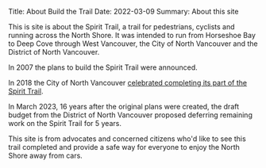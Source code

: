 Title: About Build the Trail
Date: 2022-03-09
Summary: About this site

This is site is about the Spirit Trail, a trail for pedestrians, cyclists and running across the North Shore. It was intended to run from Horseshoe Bay to Deep Cove through West Vancouver, the City of North Vancouver and the District of North Vancouver.

In 2007 the plans to build the Spirit Trail were announced.

In 2018 the City of North Vancouver [celebrated completing its part of the Spirit Trail](https://www.cnv.org/-/media/City-of-North-Vancouver/Documents/News-Releases/2018/2018-07-20-City-of-North-Vancouver-Celebrates-Completion-of-North-Shore-Spirit-Trail.pdf).

In March 2023, 16 years after the original plans were created, the draft budget from the District of North Vancouver proposed deferring remaining work on the Spirit Trail for 5 years.

This site is from advocates and concerned citizens who'd like to see this trail completed and provide a safe way for everyone to enjoy the North Shore away from cars.